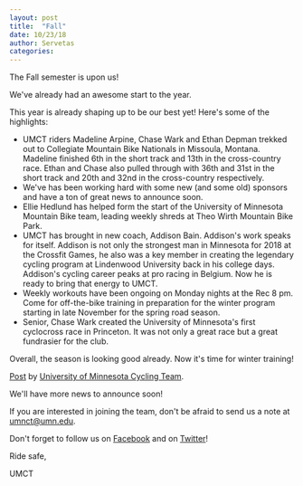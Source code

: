 ```yaml
---
layout: post
title:  "Fall"
date: 10/23/18
author: Servetas
categories: 
---
```


The Fall semester is upon us! 

We've already had an awesome start to the year. 


This year is already shaping up to be our best yet! Here's some of the highlights:

* UMCT riders Madeline Arpine, Chase Wark and Ethan Depman trekked out to Collegiate Mountain Bike Nationals in Missoula, Montana. Madeline finished 6th in the short track and 13th in the cross-country race. Ethan and Chase also pulled through with 36th and 31st in the short track and 20th and 32nd in the cross-country respectively. 
* We've has been working hard with some new (and some old) sponsors and have a ton of great news to announce soon.
* Ellie Hedlund has helped form the start of the University of Minnesota Mountain Bike team, leading weekly shreds at Theo Wirth Mountain Bike Park. 
* UMCT has brought in new coach, Addison Bain. Addison's work speaks for itself. Addison is not only the strongest man in Minnesota for 2018 at the Crossfit Games, he also was a key member in creating the legendary cycling program at Lindenwood University back in his college days. Addison's cycling career peaks at pro racing in Belgium. Now he is ready to bring that energy to UMCT.
* Weekly workouts have been ongoing on Monday nights at the Rec 8 pm. Come for off-the-bike training in preparation for the winter program starting in late November for the spring road season. 
* Senior, Chase Wark created the University of Minnesota's first cyclocross race in Princeton. It was not only a great race but a great fundrasier for the club.

Overall, the season is looking good already. Now it's time for winter training!

<div id="fb-root"></div> <script>(function(d, s, id) { var js, fjs = d.getElementsByTagName(s)[0]; if (d.getElementById(id)) return; js = d.createElement(s); js.id = id; js.src = "//connect.facebook.net/en_US/all.js#xfbml=1"; fjs.parentNode.insertBefore(js, fjs); }(document, 'script', 'facebook-jssdk'));</script>
<div class="fb-post" data-href="https://www.facebook.com/UofMCycling/photos/a.321804417848326.93654.151044421590994/859239087438187/?type=1" data-width="466"><div class="fb-xfbml-parse-ignore"><a href="https://www.facebook.com/UofMCycling/photos/a.321804417848326.93654.151044421590994/859239087438187/?type=1">Post</a> by <a href="https://www.facebook.com/UofMCycling">University of Minnesota Cycling Team</a>.</div></div>


We'll have more news to announce soon! 

If you are interested in joining the team, don't be afraid to send us a note at umnct@umn.edu. 

Don't forget to follow us on [Facebook](https://facebook.com/UofMCycling) and on [Twitter](https://twitter.com/uofmcycling)!

Ride safe,

UMCT
